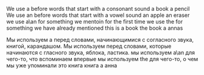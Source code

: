 We use a before words that start with a consonant sound a book a pencil
We use an before words that start with a vowel sound an apple an eraser 
we use a\an for something we mentoin for the first time we use the for something we have already mentioned this is a book                     the book a annas


Мы используем a перед словами, начинающимися с согласного звука, книгой, карандашом.
Мы используем перед словами, которые начинаются с гласного звука, яблока, ластика.
мы используем a\an для чего-то, что вспоминаем впервые мы используем the для чего-то, о чем мы уже упоминали это книга книга a анна
